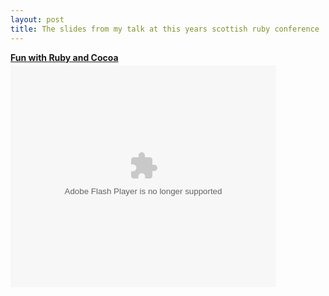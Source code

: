 ```yaml
---
layout: post
title: The slides from my talk at this years scottish ruby conference
---
```


<div style="width:425px" id="__ss_3613747"><strong style="display:block;margin:12px 0 4px"><a href="http://www.slideshare.net/phuesler/fun-with-ruby-and-cocoa" title="Fun with Ruby and Cocoa">Fun with Ruby and Cocoa</a></strong><object width="425" height="355"><param name="movie" value="http://static.slidesharecdn.com/swf/ssplayer2.swf?doc=presentation-100401104436-phpapp02&rel=0&stripped_title=fun-with-ruby-and-cocoa" /><param name="allowFullScreen" value="true"/><param name="allowScriptAccess" value="always"/><embed src="http://static.slidesharecdn.com/swf/ssplayer2.swf?doc=presentation-100401104436-phpapp02&rel=0&stripped_title=fun-with-ruby-and-cocoa" type="application/x-shockwave-flash" allowscriptaccess="always" allowfullscreen="true" width="425" height="355"></embed></object></div>
